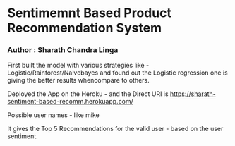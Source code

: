# Sentimemnt Based Product Recommendation System 

### Author : Sharath Chandra Linga 

First built the model with various strategies like - Logistic/Rainforest/Naivebayes and found out the Logistic regression one is giving the better results whencompare to others. 

Deployed the App on the Heroku - and the Direct URI is https://sharath-sentiment-based-recomm.herokuapp.com/ 

Possible user names - like mike 

It gives the Top 5 Recommendations for the valid user - based on the user sentiment. 